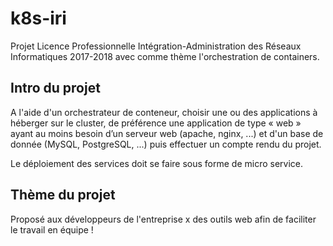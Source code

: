 # k8s-iri
Projet Licence Professionnelle Intégration-Administration des Réseaux Informatiques 2017-2018 avec comme thème l'orchestration de containers.

## Intro du projet
A l'aide d'un orchestrateur de conteneur, choisir une ou des applications à héberger sur le cluster, de préférence une application de type « web » ayant au moins besoin d’un serveur web (apache, nginx, ...) et d'un base de donnée (MySQL, PostgreSQL, ...) puis effectuer un compte rendu du projet.

Le déploiement des services doit se faire sous forme de micro service.

## Thème du projet
Proposé aux développeurs de l'entreprise x des outils web afin de faciliter le travail en équipe !

